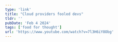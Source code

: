 ```yaml
---
type: 'link'
title: "Cloud providers fooled devs"
tldr: ''
pubDate: 'Feb 4 2024'
tags: ['food for thought']
url: 'https://www.youtube.com/watch?v=7l3H6iY8Obg'
---
```

